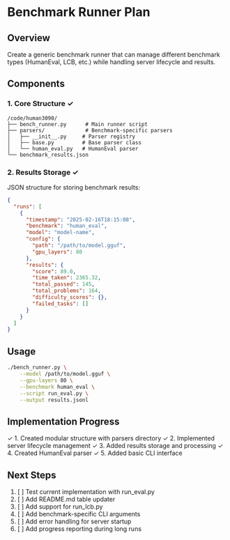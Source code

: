 # Benchmark Runner Plan

## Overview
Create a generic benchmark runner that can manage different benchmark types (HumanEval, LCB, etc.) while handling server lifecycle and results.

## Components

### 1. Core Structure ✓
```
/code/human3090/
├── bench_runner.py      # Main runner script
├── parsers/             # Benchmark-specific parsers
│   ├── __init__.py     # Parser registry
│   ├── base.py         # Base parser class
│   └── human_eval.py   # HumanEval parser
└── benchmark_results.json
```

### 2. Results Storage ✓
JSON structure for storing benchmark results:
```json
{
  "runs": [
    {
      "timestamp": "2025-02-16T18:15:08",
      "benchmark": "human_eval",
      "model": "model-name",
      "config": {
        "path": "/path/to/model.gguf",
        "gpu_layers": 80
      },
      "results": {
        "score": 89.0,
        "time_taken": 2365.32,
        "total_passed": 145,
        "total_problems": 164,
        "difficulty_scores": {},
        "failed_tasks": []
      }
    }
  ]
}
```

## Usage
```bash
./bench_runner.py \
    --model /path/to/model.gguf \
    --gpu-layers 80 \
    --benchmark human_eval \
    --script run_eval.py \
    --output results.jsonl
```

## Implementation Progress

✓ 1. Created modular structure with parsers directory
✓ 2. Implemented server lifecycle management
✓ 3. Added results storage and processing
✓ 4. Created HumanEval parser
✓ 5. Added basic CLI interface

## Next Steps

1. [ ] Test current implementation with run_eval.py
2. [ ] Add README.md table updater
3. [ ] Add support for run_lcb.py
4. [ ] Add benchmark-specific CLI arguments
5. [ ] Add error handling for server startup
6. [ ] Add progress reporting during long runs

